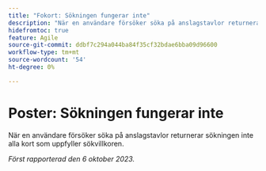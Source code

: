 ```yaml
---
title: "Fokort: Sökningen fungerar inte"
description: "När en användare försöker söka på anslagstavlor returnerar sökningen inte alla kort som uppfyller sökvillkoren."
hidefromtoc: true
feature: Agile
source-git-commit: ddbf7c294a044ba84f35cf32bdae6bba09d96600
workflow-type: tm+mt
source-wordcount: '54'
ht-degree: 0%

---
```



# Poster: Sökningen fungerar inte

När en användare försöker söka på anslagstavlor returnerar sökningen inte alla kort som uppfyller sökvillkoren.

_Först rapporterad den 6 oktober 2023._
